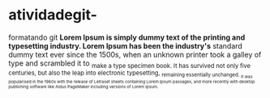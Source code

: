 # atividadegit-
formatando git 
**Lorem Ipsum is simply dummy text of the printing and typesetting industry. Lorem Ipsum has been the industry's** standard dummy text ever since the 1500s, when an unknown printer took a galley of type and scrambled it to <sub>make a type specimen book. It has survived not only five centuries, but also the leap into electronic typesetting, <sub>remaining essentially unchanged. <sub>It was popularised in the 1960s with the release of Letraset sheets containing Lorem Ipsum passages, and more recently with desktop publishing software like Aldus PageMaker including versions of Lorem Ipsum.
